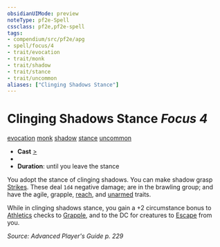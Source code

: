 ```yaml
---
obsidianUIMode: preview
noteType: pf2e-Spell
cssclass: pf2e,pf2e-spell
tags:
- compendium/src/pf2e/apg
- spell/focus/4
- trait/evocation
- trait/monk
- trait/shadow
- trait/stance
- trait/uncommon
aliases: ["Clinging Shadows Stance"]
---
```

# Clinging Shadows Stance *Focus 4*   
[evocation](rules/traits/evocation.md "Evocation School Trait")  [monk](rules/traits/monk.md "Monk Class Trait")  [shadow](rules/traits/shadow.md "Shadow General Trait")  [stance](rules/traits/stance.md "Stance Combat Trait")  [uncommon](rules/traits/uncommon.md "Uncommon Rarity Trait")  

- **Cast** [>](rules/core-rulebook/chapter-9-playing-the-game.md#Actions "Single Action") 
- 
- **Duration**: until you leave the stance

You adopt the stance of clinging shadows. You can make shadow grasp [Strikes](rules/actions/strike.md). These deal `1d4` negative damage; are in the brawling group; and have the agile, grapple, [reach](rules/traits/reach.md "Reach Weapon Trait"), and [unarmed](rules/traits/unarmed.md "Unarmed Weapon Trait") traits.

While in clinging shadows stance, you gain a +2 circumstance bonus to [Athletics](compendium/skills.md#Athletics) checks to [Grapple](rules/actions/grapple.md), and to the DC for creatures to [Escape](rules/actions/escape.md) from you.

*Source: Advanced Player's Guide p. 229*